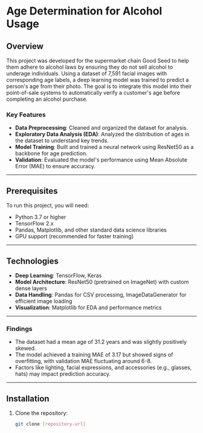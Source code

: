 # Age Determination for Alcohol Usage

## Overview  
This project was developed for the supermarket chain Good Seed to help them adhere to alcohol laws by ensuring they do not sell alcohol to underage individuals. Using a dataset of 7,591 facial images with corresponding age labels, a deep learning model was trained to predict a person's age from their photo. The goal is to integrate this model into their point-of-sale systems to automatically verify a customer's age before completing an alcohol purchase.

### Key Features  
- **Data Preprocessing**: Cleaned and organized the dataset for analysis.  
- **Exploratory Data Analysis (EDA)**: Analyzed the distribution of ages in the dataset to understand key trends.  
- **Model Training**: Built and trained a neural network using ResNet50 as a backbone for age prediction.  
- **Validation**: Evaluated the model's performance using Mean Absolute Error (MAE) to ensure accuracy.    

---

## Prerequisites  
To run this project, you will need:  
- Python 3.7 or higher  
- TensorFlow 2.x  
- Pandas, Matplotlib, and other standard data science libraries  
- GPU support (recommended for faster training)  

---

## Technologies  
- **Deep Learning**: TensorFlow, Keras  
- **Model Architecture**: ResNet50 (pretrained on ImageNet) with custom dense layers  
- **Data Handling**: Pandas for CSV processing, ImageDataGenerator for efficient image loading  
- **Visualization**: Matplotlib for EDA and performance metrics  

---

### Findings  
- The dataset had a mean age of 31.2 years and was slightly positively skewed.  
- The model achieved a training MAE of 3.17 but showed signs of overfitting, with validation MAE fluctuating around 6-8.  
- Factors like lighting, facial expressions, and accessories (e.g., glasses, hats) may impact prediction accuracy.

---

## Installation  
1. Clone the repository:  
   ```bash  
   git clone [repository-url]  
